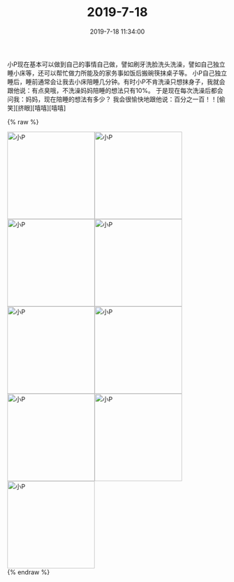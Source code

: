 ﻿---
title: "2019-7-18"
date: 2019-7-18 11:34:00
tags: 文字
categories: 妈妈
---
小P现在基本可以做到自己的事情自己做，譬如刷牙洗脸洗头洗澡，譬如自己独立睡小床等，还可以帮忙做力所能及的家务事如饭后搬碗筷抹桌子等。
小P自己独立睡后，睡前通常会让我去小床陪睡几分钟。有时小P不肯洗澡只想抹身子，我就会跟他说：有点臭哦，不洗澡妈妈陪睡的想法只有10%。
于是现在每次洗澡后都会问我：妈妈，现在陪睡的想法有多少？
我会很愉快地跟他说：百分之一百！！[偷笑][挤眼][嘻嘻][嘻嘻]

{% raw %}
<div style="width:500 px">
<div style="float:left; width:100 px"><img src="/images/WeChat Image_20200211192623.jpg" width="200" alt="小P"></div>
<div style="float:left; width:100 px"><img src="/images/WeChat Image_20200211192638.jpg" width="200" alt="小P"></div>
<div style="float:left; width:100 px"><img src="/images/WeChat Image_20200211192647.jpg" width="200" alt="小P"></div>
<div style="float:left; width:100 px"><img src="/images/WeChat Image_20200211192657.jpg" width="200" alt="小P"></div>
<div style="float:left; width:100 px"><img src="/images/WeChat Image_20200211192707.jpg" width="200" alt="小P"></div>
<div style="float:left; width:100 px"><img src="/images/WeChat Image_20200211192718.jpg" width="200" alt="小P"></div>
<div style="float:left; width:100 px"><img src="/images/WeChat Image_20200211192729.jpg" width="200" alt="小P"></div>
<div style="float:left; width:100 px"><img src="/images/WeChat Image_20200211192740.jpg" width="200" alt="小P"></div>
<div style="float:left; width:100 px"><img src="/images/WeChat Image_20200211192749.jpg" width="200" alt="小P"></div>
<div style="clear:both"></div>
</div>
{% endraw %}